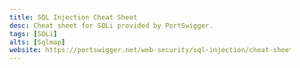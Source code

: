 ```yaml
---
title: SQL Injection Cheat Sheet
desc: Cheat sheet for SQLi provided by PortSwigger.
tags: [SQLi]
alts: [Sqlmap]
website: https://portswigger.net/web-security/sql-injection/cheat-sheet
---
```

